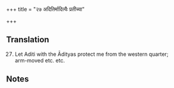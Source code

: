 +++
title = "२७ अदितिर्मादित्यैः प्रतीच्या"

+++
## Translation
27. Let Aditi with the Ādityas protect me from the western quarter;  
arm-moved etc. etc.

## Notes

